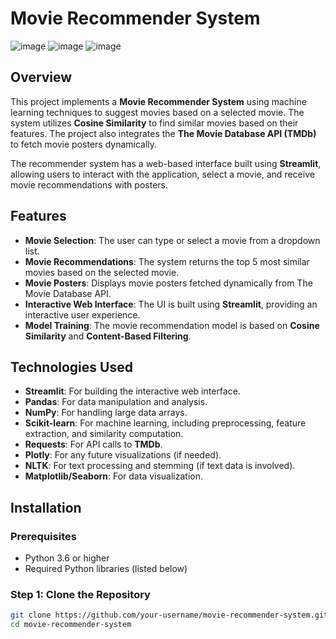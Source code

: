 # Movie Recommender System

![image](https://github.com/user-attachments/assets/f9689f02-b8e1-4f2f-aa76-8cd03c020b29)
![image](https://github.com/user-attachments/assets/deb8916b-2be2-4bb6-b148-a2e40df0cde9)
![image](https://github.com/user-attachments/assets/cd8b53db-2e1e-43d1-91fd-da0a6745ea04)

## Overview

This project implements a **Movie Recommender System** using machine learning techniques to suggest movies based on a selected movie. The system utilizes **Cosine Similarity** to find similar movies based on their features. The project also integrates the **The Movie Database API (TMDb)** to fetch movie posters dynamically.

The recommender system has a web-based interface built using **Streamlit**, allowing users to interact with the application, select a movie, and receive movie recommendations with posters.

## Features

- **Movie Selection**: The user can type or select a movie from a dropdown list.
- **Movie Recommendations**: The system returns the top 5 most similar movies based on the selected movie.
- **Movie Posters**: Displays movie posters fetched dynamically from The Movie Database API.
- **Interactive Web Interface**: The UI is built using **Streamlit**, providing an interactive user experience.
- **Model Training**: The movie recommendation model is based on **Cosine Similarity** and **Content-Based Filtering**.

## Technologies Used

- **Streamlit**: For building the interactive web interface.
- **Pandas**: For data manipulation and analysis.
- **NumPy**: For handling large data arrays.
- **Scikit-learn**: For machine learning, including preprocessing, feature extraction, and similarity computation.
- **Requests**: For API calls to **TMDb**.
- **Plotly**: For any future visualizations (if needed).
- **NLTK**: For text processing and stemming (if text data is involved).
- **Matplotlib/Seaborn**: For data visualization.

## Installation

### Prerequisites

- Python 3.6 or higher
- Required Python libraries (listed below)

### Step 1: Clone the Repository
```bash
git clone https://github.com/your-username/movie-recommender-system.git
cd movie-recommender-system






